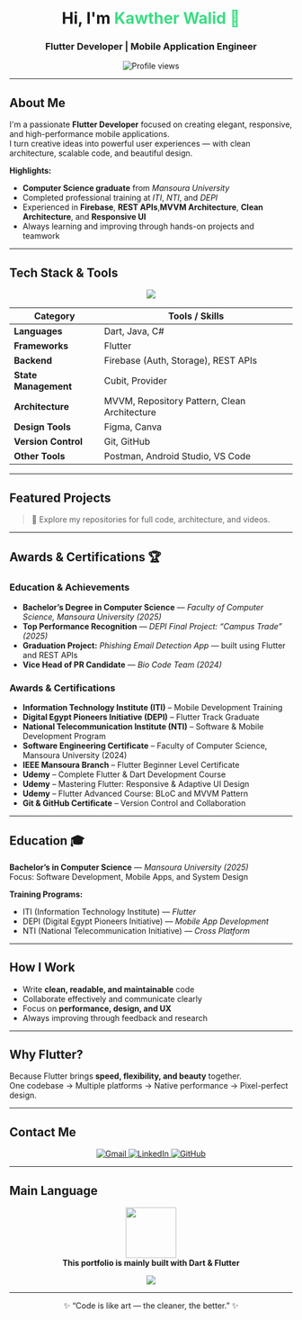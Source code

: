 <h1 align="center"> Hi, I'm <span style="color:#3DDC84;">Kawther Walid 👋 </span></h1>
<h3 align="center"> Flutter Developer | Mobile Application Engineer </h3>

<p align="center">
  <img src="https://komarev.com/ghpvc/?username=kawtherwaliddd&label=Profile%20views&color=3DDC84&style=flat" alt="Profile views" />
</p>

---

##  About Me  
I'm a passionate **Flutter Developer** focused on creating elegant, responsive, and high-performance mobile applications.  
I turn creative ideas into powerful user experiences — with clean architecture, scalable code, and beautiful design.  

**Highlights:**  
-  **Computer Science graduate** from *Mansoura University*  
-  Completed professional training at *ITI*, *NTI*, and *DEPI*  
-  Experienced in **Firebase**, **REST APIs**,**MVVM Architecture**, **Clean Architecture**, and **Responsive UI**  
-  Always learning and improving through hands-on projects and teamwork  

---

## Tech Stack & Tools  

<p align="center">
  <img src="https://skillicons.dev/icons?i=dart,flutter,firebase,github,git,androidstudio,vscode,figma,postman" /><br/>
</p>

| **Category** | **Tools / Skills** |
|---------------|--------------------|
| **Languages** | Dart, Java, C# |
| **Frameworks** | Flutter |
| **Backend** | Firebase (Auth, Storage), REST APIs |
| **State Management** | Cubit, Provider |
| **Architecture** | MVVM, Repository Pattern, Clean Architecture |
| **Design Tools** | Figma, Canva |
| **Version Control** | Git, GitHub |
| **Other Tools** | Postman, Android Studio, VS Code |

---

## Featured Projects  

> 🔗 Explore my repositories for full code, architecture, and videos.

---

## **Awards & Certifications 🏆** 

### Education & Achievements 
-  **Bachelor’s Degree in Computer Science** — *Faculty of Computer Science, Mansoura University (2025)*  
-  **Top Performance Recognition** — *DEPI Final Project: “Campus Trade” (2025)*  
-  **Graduation Project:** *Phishing Email Detection App* — built using Flutter and REST APIs  
-  **Vice Head of PR Candidate** — *Bio Code Team (2024)*  

### Awards & Certifications
- **Information Technology Institute (ITI)** – Mobile Development Training  
- **Digital Egypt Pioneers Initiative (DEPI)** – Flutter Track Graduate  
- **National Telecommunication Institute (NTI)** – Software & Mobile Development Program  
- **Software Engineering Certificate** – Faculty of Computer Science, Mansoura University (2024)  
- **IEEE Mansoura Branch** – Flutter Beginner Level Certificate  
- **Udemy** – Complete Flutter & Dart Development Course  
- **Udemy** – Mastering Flutter: Responsive & Adaptive UI Design  
- **Udemy** – Flutter Advanced Course: BLoC and MVVM Pattern  
- **Git & GitHub Certificate** – Version Control and Collaboration

---

##  Education 🎓 

 **Bachelor’s in Computer Science** — *Mansoura University (2025)*  
 Focus: Software Development, Mobile Apps, and System Design  

**Training Programs:**  
- ITI (Information Technology Institute) — *Flutter*  
- DEPI (Digital Egypt Pioneers Initiative) — *Mobile App Development*  
- NTI (National Telecommunication Initiative) — *Cross Platform*  
  

---

## How I Work  
-  Write **clean, readable, and maintainable** code  
-  Collaborate effectively and communicate clearly  
-  Focus on **performance, design, and UX**  
-  Always improving through feedback and research  

---

##  Why Flutter?  
Because Flutter brings **speed, flexibility, and beauty** together.  
One codebase → Multiple platforms → Native performance → Pixel-perfect design.  

---

## Contact Me 

<p align="center">
  <a href="mailto:kawtherwalid123@gmail.com">
    <img src="https://img.shields.io/badge/Gmail-D14836?logo=gmail&logoColor=white" alt="Gmail"/>
  </a>
  <a href="https://www.linkedin.com/in/kawther-walid">
    <img src="https://img.shields.io/badge/LinkedIn-0A66C2?logo=linkedin&logoColor=white" alt="LinkedIn"/>
  </a>
  <a href="https://github.com/kawtherwaliddd">
    <img src="https://img.shields.io/badge/GitHub-171515?logo=github&logoColor=white" alt="GitHub"/>
  </a>
</p>

---

##  Main Language 

<p align="center">
  <img src="https://skillicons.dev/icons?i=dart,flutter" width="90"/>
  <br/>
  <b>This portfolio is mainly built with Dart & Flutter </b>
</p>

<p align="center">
  <img src="https://img.shields.io/badge/Main%20Language-Dart-3DDC84?logo=dart&logoColor=white" />
</p>

---

<p align="center">✨ “Code is like art — the cleaner, the better.” ✨</p>
